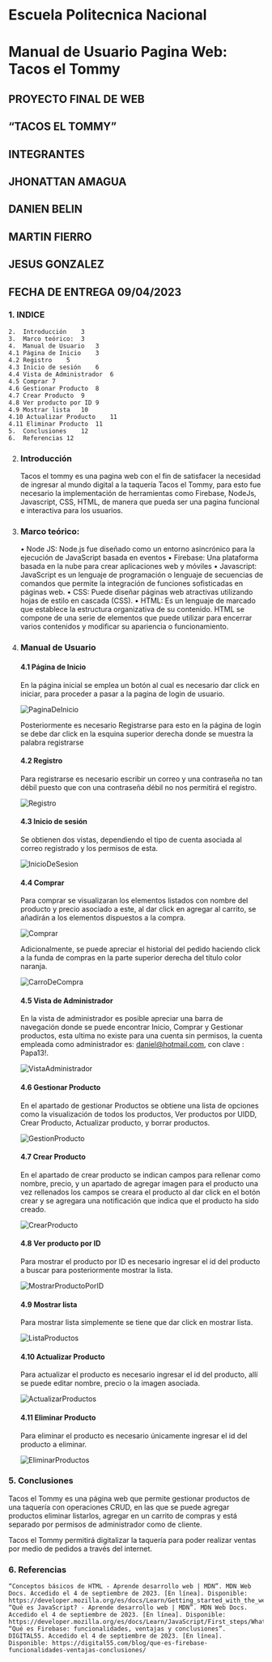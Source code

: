 # Escuela Politecnica Nacional
# Manual de Usuario Pagina Web: Tacos el Tommy

## PROYECTO FINAL DE WEB
## “TACOS EL TOMMY”
## INTEGRANTES
## JHONATTAN AMAGUA
## DANIEN BELIN
## MARTIN FIERRO
## JESUS GONZALEZ
## FECHA DE ENTREGA 09/04/2023
### 1.	INDICE
    2.	Introducción	3
    3.	Marco teórico:	3
    4.	Manual de Usuario	3
    4.1 Página de Inicio	3
    4.2 Registro	5
    4.3 Inicio de sesión	6
    4.4 Vista de Administrador	6
    4.5 Comprar	7
    4.6 Gestionar Producto	8
    4.7 Crear Producto	9
    4.8 Ver producto por ID	9
    4.9 Mostrar lista	10
    4.10 Actualizar Producto	11
    4.11 Eliminar Producto	11
    5.	Conclusiones	12
    6.	Referencias	12


2.	### Introducción
    Tacos el tommy es una pagina web con el fin de satisfacer la necesidad de ingresar al mundo digital a la taquería Tacos el Tommy, para esto fue necesario la implementación de herramientas como Firebase, NodeJs, Javascript, CSS, HTML, de manera que pueda ser una pagina funcional e interactiva para los usuarios.

3.	### Marco teórico:

    •	Node JS: Node.js fue diseñado como un entorno asincrónico para la ejecución de JavaScript basada en eventos
    •	Firebase: Una plataforma basada en la nube para crear aplicaciones web y móviles 
    •	Javascript: JavaScript es un lenguaje de programación o lenguaje de secuencias de comandos que permite la integración de funciones sofisticadas en páginas web.
    •	CSS: Puede diseñar páginas web atractivas utilizando hojas de estilo en cascada (CSS).
    •	HTML:  Es un lenguaje de marcado que establece la estructura organizativa de su contenido. HTML se compone de una serie de elementos que puede utilizar para encerrar varios contenidos y modificar su apariencia o funcionamiento.

4.	### Manual de Usuario
    #### 4.1 Página de Inicio
    
    En la página inicial se emplea un botón al cual es necesario dar click en iniciar, para proceder a pasar a la pagina de login de usuario.

    ![PaginaDeInicio](imagesUserManual/image.png) 
         
    Posteriormente es necesario Registrarse para esto en la página de login se debe dar click en la esquina superior derecha donde se muestra la palabra registrarse
    #### 4.2 Registro
    
    Para registrarse es necesario escribir un correo y una contraseña no tan débil puesto que con una contraseña débil no nos permitirá el registro.

    ![Registro](imagesUserManual/Registrarse.png)
    #### 4.3 Inicio de sesión
    
    Se obtienen dos vistas, dependiendo el tipo de cuenta asociada al correo registrado y los permisos de esta.

    ![InicioDeSesion](imagesUserManual/Iniciar%20sesion.png)
    #### 4.4 Comprar
    
    Para comprar se visualizaran los elementos listados con nombre del producto y precio asociado a este, al dar click en agregar al carrito, se añadirán a los elementos dispuestos a la compra.

    ![Comprar](imagesUserManual/Comprar.png)
    
    Adicionalmente, se puede apreciar el historial del pedido haciendo click a la funda de compras en la parte superior derecha del título color naranja.

    ![CarroDeCompra](imagesUserManual/CarritoDeCompra.png)
    #### 4.5 Vista de Administrador
    
    En la vista de administrador es posible apreciar una barra de navegación donde se puede encontrar Inicio, Comprar y Gestionar productos, esta ultima no existe para una cuenta sin permisos, la cuenta empleada como administrador es: daniel@hotmail.com, con clave : Papa13!.

    ![VistaAdministrador](imagesUserManual/VistaDeAdministrador.png)
    #### 4.6 Gestionar Producto
    
    En el apartado de gestionar Productos se obtiene una lista de opciones como la visualización de todos los productos, Ver productos por UIDD, Crear Producto, Actualizar producto, y borrar productos.

    ![GestionProducto](imagesUserManual/GestionDeProdutco.png)
    #### 4.7 Crear Producto
    
    En el apartado de crear producto se indican campos para rellenar como nombre, precio, y un apartado de agregar imagen para el producto una vez rellenados los campos se creara el producto al dar click en el botón crear y se agregara una notificación que indica que el producto ha sido creado.

    ![CrearProducto](imagesUserManual/CrearProducto.png)
    #### 4.8 Ver producto por ID
    
    Para mostrar el producto por ID es necesario ingresar el id del producto a buscar para posteriormente mostrar la lista.

    ![MostrarProductoPorID](imagesUserManual/MostrarProductoPorID.png)
    #### 4.9 Mostrar lista
    
    Para mostrar lista simplemente se tiene que dar click en mostrar lista.

    ![ListaProductos](imagesUserManual/ListaDeProductos.png)
    #### 4.10 Actualizar Producto
    
    Para actualizar el producto es necesario ingresar el id del producto, allí se puede editar nombre, precio o la imagen asociada.

    ![ActualizarProductos](imagesUserManual/ActualizarProducto.png)
    #### 4.11 Eliminar Producto
    
    Para eliminar el producto es necesario únicamente ingresar el id del producto a eliminar.

    ![EliminarProductos](imagesUserManual/EliminarProductoPorID.png)
### 5.	Conclusiones 
    
Tacos el Tommy es una página web que permite gestionar productos de una taquería con operaciones CRUD, en las que se puede agregar productos eliminar listarlos, agregar en un carrito de compras y está separado por permisos de administrador como de cliente. 

Tacos el Tommy permitirá digitalizar la taquería para poder realizar ventas por medio de pedidos a través del internet.
### 6.	Referencias
    “Conceptos básicos de HTML - Aprende desarrollo web | MDN”. MDN Web Docs. Accedido el 4 de septiembre de 2023. [En línea]. Disponible: https://developer.mozilla.org/es/docs/Learn/Getting_started_with_the_web/HTML_basics
    “Qué es JavaScript? - Aprende desarrollo web | MDN”. MDN Web Docs. Accedido el 4 de septiembre de 2023. [En línea]. Disponible: https://developer.mozilla.org/es/docs/Learn/JavaScript/First_steps/What_is_JavaScript 
    “Qué es Firebase: funcionalidades, ventajas y conclusiones”. DIGITAL55. Accedido el 4 de septiembre de 2023. [En línea]. Disponible: https://digital55.com/blog/que-es-firebase-funcionalidades-ventajas-conclusiones/





    
